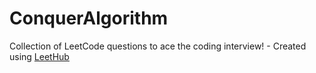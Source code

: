 # ConquerAlgorithm
Collection of LeetCode questions to ace the coding interview! - Created using [LeetHub](https://github.com/QasimWani/LeetHub)

